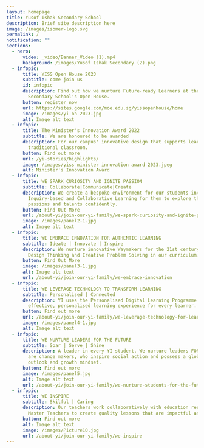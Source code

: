 ```yaml
---
layout: homepage
title: Yusof Ishak Secondary School
description: Brief site description here
image: /images/isomer-logo.svg
permalink: /
notification: ""
sections:
  - hero:
      video: _video/Banner_Video (1).mp4
      background: /images/Yusof Ishak Secondary (2).png
  - infopic:
      title: YISS Open House 2023
      subtitle: come join us
      id: infopic
      description: Find out how we nurture Future-ready Learners at the Yusof Ishak
        Secondary School's Open House.
      button: register now
      url: https://sites.google.com/moe.edu.sg/yissopenhouse/home
      image: /images/yi oh 2023.jpg
      alt: Image alt text
  - infopic:
      title: The Minister's Innovation Award 2022
      subtitle: We are honoured to be awarded
      description: For our campus' innovative design that supports learning beyond the
        traditional classroom.
      button: Find out more
      url: /yi-stories/highlights/
      image: /images/yiss minister innovation award 2023.jpeg
      alt: Minister's Innovation Award
  - infopic:
      title: WE SPARK CURIOSITY AND IGNITE PASSION
      subtitle: Collaborate|Communicate|Create
      description: We create a bespoke environment for our students involving
        Inquiry-based and Collaborative Learning for them to explore their
        passions and talents confidently.
      button: Find Out More
      url: /about-yi/join-our-yi-family/we-spark-curiosity-and-ignite-passion/
      image: /images/panel2-1.jpg
      alt: Image alt text
  - infopic:
      title: WE EMBRACE INNOVATION FOR AUTHENTIC LEARNING
      subtitle: Ideate | Innovate | Inspire
      description: We nurture innovative Waymakers for the 21st century by involving
        Design Thinking and Creative Problem Solving in our curriculum.
      button: Find Out More
      image: /images/panel3-1.jpg
      alt: Image alt text
      url: /about-yi/join-our-yi-family/we-embrace-innovation
  - infopic:
      title: WE LEVERAGE TECHNOLOGY TO TRANSFORM LEARNING
      subtitle: Personalised | Connected
      description: YI uses the Personalised Digital Learning Programme to provide
        effective, personalised learning experience for every learner.
      button: Find out more
      url: /about-yi/join-our-yi-family/we-leverage-technology-for-learning
      image: /images/panel4-1.jpg
      alt: Image alt text
  - infopic:
      title: WE NURTURE LEADERS FOR THE FUTURE
      subtitle: Soar | Serve | Shine
      description: A leader in every YI student. We nurture leaders FOR tomorrow who
        are change makers, who inspire social action and possess a global
        outlook and growth mindset.
      button: Find out more
      image: /images/panel5.jpg
      alt: Image alt text
      url: /about-yi/join-our-yi-family/we-nurture-students-for-the-future
  - infopic:
      title: WE INSPIRE
      subtitle: Skilful | Caring
      description: Our teachers work collaboratively with education researchers and
        Master Teachers to create quality lessons that are impactful and fun.
      button: Find out more
      alt: Image alt text
      image: /images/Picture10.jpg
      url: /about-yi/join-our-yi-family/we-inspire
---
```

